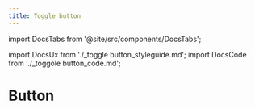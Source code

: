```yaml
---
title: Toggle button
---
```


import DocsTabs from '@site/src/components/DocsTabs';

import DocsUx from './\_toggle button_styleguide.md';
import DocsCode from './\_toggöle button_code.md';

# Button

<DocsTabs styleguide={DocsUx} code={DocsCode} />
